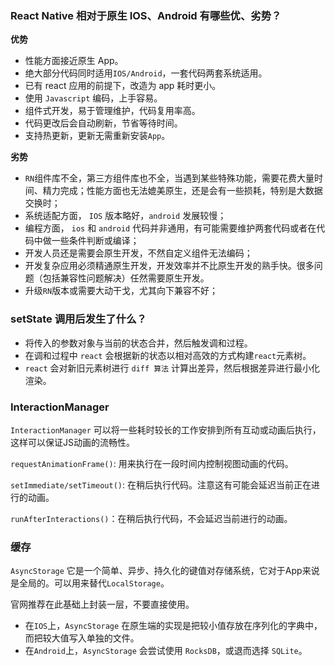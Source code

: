 ### React Native 相对于原生 IOS、Android 有哪些优、劣势？

**优势**

- 性能方面接近原生 App。
- 绝大部分代码同时适用`IOS/Android`，一套代码两套系统适用。
- 已有 react 应用的前提下，改造为 app 耗时更小。
- 使用 `Javascript` 编码，上手容易。
- 组件式开发，易于管理维护，代码复用率高。
- 代码更改后会自动刷新，节省等待时间。
- 支持热更新，更新无需重新安装`App`。

**劣势**

- `RN`组件库不全，第三方组件库也不全，当遇到某些特殊功能，需要花费大量时间、精力完成；性能方面也无法媲美原生，还是会有一些损耗，特别是大数据交换时；
- 系统适配方面， `IOS` 版本略好，`android` 发展较慢；
- 编程方面， `ios` 和 `android` 代码并非通用，有可能需要维护两套代码或者在代码中做一些条件判断或编译；
- 开发人员还是需要会原生开发，不然自定义组件无法编码；
- 开发复杂应用必须精通原生开发，开发效率并不比原生开发的熟手快。很多问题（包括兼容性问题解决）任然需要原生开发。
- 升级`RN`版本或需要大动干戈，尤其向下兼容不好；

### setState 调用后发生了什么？

- 将传入的参数对象与当前的状态合并，然后触发调和过程。
- 在调和过程中 `react` 会根据新的状态以相对高效的方式构建`react`元素树。
- `react` 会对新旧元素树进行 `diff 算法` 计算出差异，然后根据差异进行最小化渲染。

### InteractionManager

`InteractionManager` 可以将一些耗时较长的工作安排到所有互动或动画后执行，这样可以保证JS动画的流畅性。

`requestAnimationFrame()`: 用来执行在一段时间内控制视图动画的代码。

`setImmediate/setTimeout()`: 在稍后执行代码。注意这有可能会延迟当前正在进行的动画。

`runAfterInteractions()`：在稍后执行代码，不会延迟当前进行的动画。

### 缓存

`AsyncStorage` 它是一个简单、异步、持久化的键值对存储系统，它对于App来说是全局的。可以用来替代`LocalStorage`。

官网推荐在此基础上封装一层，不要直接使用。

- 在`IOS`上，`AsyncStorage` 在原生端的实现是把较小值存放在序列化的字典中，而把较大值写入单独的文件。
- 在`Android`上，`AsyncStorage` 会尝试使用 `RocksDB`，或退而选择 `SQLite`。